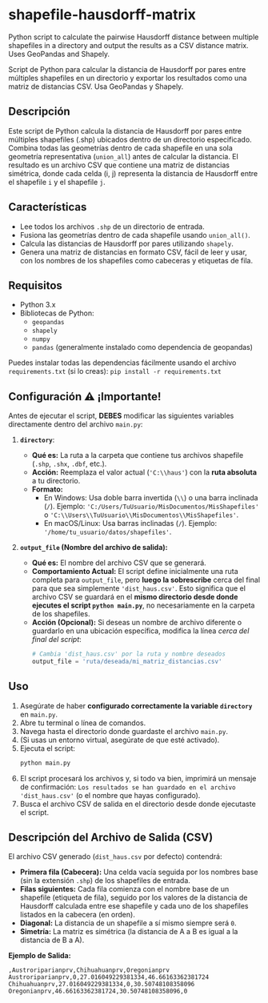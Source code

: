 # shapefile-hausdorff-matrix
Python script to calculate the pairwise Hausdorff distance between multiple shapefiles in a directory and output the results as a CSV distance matrix. Uses GeoPandas and Shapely.

Script de Python para calcular la distancia de Hausdorff por pares entre múltiples shapefiles en un directorio y exportar los resultados como una matriz de distancias CSV. Usa GeoPandas y Shapely.

## Descripción

Este script de Python calcula la distancia de Hausdorff por pares entre múltiples shapefiles (.shp) ubicados dentro de un directorio especificado. Combina todas las geometrías dentro de cada shapefile en una sola geometría representativa (`union_all`) antes de calcular la distancia. El resultado es un archivo CSV que contiene una matriz de distancias simétrica, donde cada celda (i, j) representa la distancia de Hausdorff entre el shapefile `i` y el shapefile `j`.

## Características

*   Lee todos los archivos `.shp` de un directorio de entrada.
*   Fusiona las geometrías dentro de cada shapefile usando `union_all()`.
*   Calcula las distancias de Hausdorff por pares utilizando `shapely`.
*   Genera una matriz de distancias en formato CSV, fácil de leer y usar, con los nombres de los shapefiles como cabeceras y etiquetas de fila.

## Requisitos

*   Python 3.x
*   Bibliotecas de Python:
    *   `geopandas`
    *   `shapely`
    *   `numpy`
    *   `pandas` (generalmente instalado como dependencia de geopandas)

Puedes instalar todas las dependencias fácilmente usando el archivo `requirements.txt` (si lo creas):
`pip install -r requirements.txt`

## Configuración ⚠️ ¡Importante!

Antes de ejecutar el script, **DEBES** modificar las siguientes variables directamente dentro del archivo `main.py`:

1.  **`directory`**:
    *   **Qué es:** La ruta a la carpeta que contiene tus archivos shapefile (`.shp`, `.shx`, `.dbf`, etc.).
    *   **Acción:** Reemplaza el valor actual (`'C:\\haus'`) con la **ruta absoluta** a tu directorio.
    *   **Formato:**
        *   En Windows: Usa doble barra invertida (`\\`) o una barra inclinada (`/`). Ejemplo: `'C:/Users/TuUsuario/MisDocumentos/MisShapefiles'` o `'C:\\Users\\TuUsuario\\MisDocumentos\\MisShapefiles'`.
        *   En macOS/Linux: Usa barras inclinadas (`/`). Ejemplo: `'/home/tu_usuario/datos/shapefiles'`.

2.  **`output_file` (Nombre del archivo de salida):**
    *   **Qué es:** El nombre del archivo CSV que se generará.
    *   **Comportamiento Actual:** El script define inicialmente una ruta completa para `output_file`, pero **luego la sobrescribe** cerca del final para que sea simplemente `'dist_haus.csv'`. Esto significa que el archivo CSV se guardará en el **mismo directorio desde donde ejecutes el script `python main.py`**, no necesariamente en la carpeta de los shapefiles.
    *   **Acción (Opcional):** Si deseas un nombre de archivo diferente o guardarlo en una ubicación específica, modifica la línea *cerca del final del script*:
        ```python
        # Cambia 'dist_haus.csv' por la ruta y nombre deseados
        output_file = 'ruta/deseada/mi_matriz_distancias.csv'
        ```

## Uso

1.  Asegúrate de haber **configurado correctamente la variable `directory`** en `main.py`.
2.  Abre tu terminal o línea de comandos.
3.  Navega hasta el directorio donde guardaste el archivo `main.py`.
4.  (Si usas un entorno virtual, asegúrate de que esté activado).
5.  Ejecuta el script:
    ```bash
    python main.py
    ```
6.  El script procesará los archivos y, si todo va bien, imprimirá un mensaje de confirmación:
    `Los resultados se han guardado en el archivo 'dist_haus.csv'` (o el nombre que hayas configurado).
7.  Busca el archivo CSV de salida en el directorio desde donde ejecutaste el script.

## Descripción del Archivo de Salida (CSV)

El archivo CSV generado (`dist_haus.csv` por defecto) contendrá:

*   **Primera fila (Cabecera):** Una celda vacía seguida por los nombres base (sin la extensión `.shp`) de los shapefiles de entrada.
*   **Filas siguientes:** Cada fila comienza con el nombre base de un shapefile (etiqueta de fila), seguido por los valores de la distancia de Hausdorff calculada entre ese shapefile y cada uno de los shapefiles listados en la cabecera (en orden).
*   **Diagonal:** La distancia de un shapefile a sí mismo siempre será `0`.
*   **Simetría:** La matriz es simétrica (la distancia de A a B es igual a la distancia de B a A).

**Ejemplo de Salida:**

```csv
,Austroriparianprv,Chihuahuanprv,Oregonianprv
Austroriparianprv,0,27.016049229381334,46.66163362381724
Chihuahuanprv,27.016049229381334,0,30.50748108358096
Oregonianprv,46.66163362381724,30.50748108358096,0
